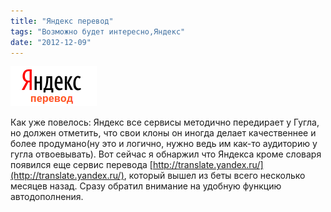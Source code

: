 ```yaml
---
title: "Яндекс перевод"
tags: "Возможно будет интересно,Яндекс"
date: "2012-12-09"
---
```


[![](images/yandex_translate.png "yandex_translate")](http://translate.yandex.ru/ "yandex translate")

Как уже повелось: Яндекс все сервисы методично передирает у Гугла, но должен отметить, что свои клоны он иногда делает качественнее и более продумано(ну это и логично, нужно ведь им как-то аудиторию у гугла отвоевывать). Вот сейчас я обнаржил что Яндекса кроме словаря появился еще сервис перевода [http://translate.yandex.ru/](http://translate.yandex.ru/), который вышел из беты всего несколько месяцев назад. Сразу обратил внимание на удобную функцию автодополнения.
